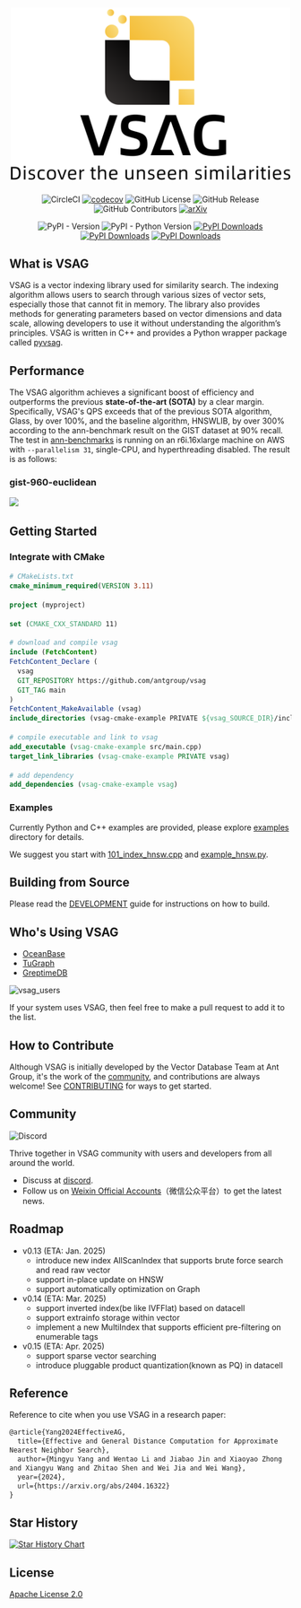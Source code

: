 <div align="center">
  <h1><img alt="vsag-pages" src="docs/banner.svg" width=500/></h1>

![CircleCI](https://img.shields.io/circleci/build/github/antgroup/vsag?logo=circleci&label=CircleCI)
[![codecov](https://codecov.io/gh/antgroup/vsag/graph/badge.svg?token=KDT3SpPMYS)](https://codecov.io/gh/antgroup/vsag)
![GitHub License](https://img.shields.io/github/license/antgroup/vsag)
![GitHub Release](https://img.shields.io/github/v/release/antgroup/vsag?label=last%20release)
![GitHub Contributors](https://img.shields.io/github/contributors/antgroup/vsag)
[![arXiv](https://badgen.net/static/arXiv/2404.16322/red)](http://arxiv.org/abs/2404.16322)

![PyPI - Version](https://img.shields.io/pypi/v/pyvsag)
![PyPI - Python Version](https://img.shields.io/pypi/pyversions/pyvsag)
[![PyPI Downloads](https://static.pepy.tech/badge/pyvsag)](https://pepy.tech/projects/pyvsag)
[![PyPI Downloads](https://static.pepy.tech/badge/pyvsag/month)](https://pepy.tech/projects/pyvsag)
[![PyPI Downloads](https://static.pepy.tech/badge/pyvsag/week)](https://pepy.tech/projects/pyvsag)
</div>


## What is VSAG

VSAG is a vector indexing library used for similarity search. The indexing algorithm allows users to search through various sizes of vector sets, especially those that cannot fit in memory. The library also provides methods for generating parameters based on vector dimensions and data scale, allowing developers to use it without understanding the algorithm’s principles. VSAG is written in C++ and provides a Python wrapper package called [pyvsag](https://pypi.org/project/pyvsag/).

## Performance
The VSAG algorithm achieves a significant boost of efficiency and outperforms the previous **state-of-the-art (SOTA)** by a clear margin. Specifically, VSAG's QPS exceeds that of the previous SOTA algorithm, Glass, by over 100%, and the baseline algorithm, HNSWLIB, by over 300% according to the ann-benchmark result on the GIST dataset at 90% recall.
The test in [ann-benchmarks](https://ann-benchmarks.com/) is running on an r6i.16xlarge machine on AWS with `--parallelism 31`, single-CPU, and hyperthreading disabled.
The result is as follows:

### gist-960-euclidean
![](./docs/gist-960-euclidean_10_euclidean.png)

## Getting Started
### Integrate with CMake
```cmake
# CMakeLists.txt
cmake_minimum_required(VERSION 3.11)

project (myproject)

set (CMAKE_CXX_STANDARD 11)

# download and compile vsag
include (FetchContent)
FetchContent_Declare (
  vsag
  GIT_REPOSITORY https://github.com/antgroup/vsag
  GIT_TAG main
)
FetchContent_MakeAvailable (vsag)
include_directories (vsag-cmake-example PRIVATE ${vsag_SOURCE_DIR}/include)

# compile executable and link to vsag
add_executable (vsag-cmake-example src/main.cpp)
target_link_libraries (vsag-cmake-example PRIVATE vsag)

# add dependency
add_dependencies (vsag-cmake-example vsag)
```
### Examples

Currently Python and C++ examples are provided, please explore [examples](./examples/) directory for details.

We suggest you start with [101_index_hnsw.cpp](./examples/cpp/101_index_hnsw.cpp) and [example_hnsw.py](./examples/python/example_hnsw.py).

## Building from Source
Please read the [DEVELOPMENT](./DEVELOPMENT.md) guide for instructions on how to build.

## Who's Using VSAG
- [OceanBase](https://github.com/oceanbase/oceanbase)
- [TuGraph](https://github.com/TuGraph-family/tugraph-db)
- [GreptimeDB](https://github.com/GreptimeTeam/greptimedb)

![vsag_users](./docs/vsag_users.svg)

If your system uses VSAG, then feel free to make a pull request to add it to the list.

## How to Contribute
Although VSAG is initially developed by the Vector Database Team at Ant Group, it's the work of
the [community](https://github.com/antgroup/vsag/graphs/contributors), and contributions are always welcome!
See [CONTRIBUTING](./CONTRIBUTING.md) for ways to get started.

## Community
![Discord](https://img.shields.io/discord/1298249687836393523?logo=discord&label=Discord)

Thrive together in VSAG community with users and developers from all around the world.

- Discuss at [discord](https://discord.com/invite/JyDmUzuhrp).
- Follow us on [Weixin Official Accounts](./docs/weixin-qr.jpg)（微信公众平台）to get the latest news.

## Roadmap
- v0.13 (ETA: Jan. 2025)
  - introduce new index AllScanIndex that supports brute force search and read raw vector
  - support in-place update on HNSW
  - support automatically optimization on Graph
- v0.14 (ETA: Mar. 2025)
  - support inverted index(be like IVFFlat) based on datacell
  - support extrainfo storage within vector
  - implement a new MultiIndex that supports efficient pre-filtering on enumerable tags
- v0.15 (ETA: Apr. 2025)
  - support sparse vector searching
  - introduce pluggable product quantization(known as PQ) in datacell

## Reference
Reference to cite when you use VSAG in a research paper:
```
@article{Yang2024EffectiveAG,
  title={Effective and General Distance Computation for Approximate Nearest Neighbor Search},
  author={Mingyu Yang and Wentao Li and Jiabao Jin and Xiaoyao Zhong and Xiangyu Wang and Zhitao Shen and Wei Jia and Wei Wang},
  year={2024},
  url={https://arxiv.org/abs/2404.16322}
}
```

## Star History

[![Star History Chart](https://api.star-history.com/svg?repos=antgroup/vsag&type=Date)](https://star-history.com/#antgroup/vsag&Date)

## License
[Apache License 2.0](./LICENSE)

